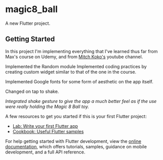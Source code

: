 # magic8_ball

A new Flutter project.

## Getting Started

<!-- note to self: -->

In this project I'm implementing everything that I've learned thus far from Max's course on Udemy, and from [Mitch Koko's](https://www.youtube.com/@createdbykoko) youtube channel.

Implemented the Random module
Implemented coding practices by creating custom widget similar to that of the one in the course.

Implemented Google fonts for some form of aesthetic on the app itself.

Changed on tap to shake.

_Integrated shake gesture to give the app a much better feel as if the use were really holding the Magic 8 Ball toy._

<!-- end of note -->

A few resources to get you started if this is your first Flutter project:

- [Lab: Write your first Flutter app](https://docs.flutter.dev/get-started/codelab)
- [Cookbook: Useful Flutter samples](https://docs.flutter.dev/cookbook)

For help getting started with Flutter development, view the
[online documentation](https://docs.flutter.dev/), which offers tutorials,
samples, guidance on mobile development, and a full API reference.
